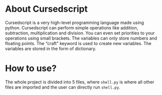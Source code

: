 # About Cursedscript

Cursedscript is a very high-level programming language made using python. Cursedscript can perform simple operations like addition, subtraction, multiplication and division. You can even set priorities to your operations using small brackets. The variables can only store numbers and floating points. The “craft” keyword is used to create new variables. The variables are stored in the form of dictionary.

# How to use?

The whole project is divided into 5 files, where `shell.py` is where all other files are imported and the user can directly run `shell.py`.
